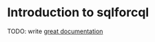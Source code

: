 # Introduction to sqlforcql

TODO: write [great documentation](http://jacobian.org/writing/what-to-write/)
